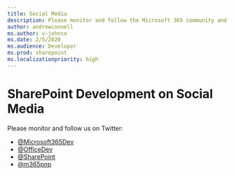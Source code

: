 ```yaml
---
title: Social Media
description: Please monitor and follow the Microsoft 365 community and Microsoft 365, Office, and SharePoint developers on social media.
author: andrewconnell
ms.author: v-johnco
ms.date: 2/5/2020
ms.audience: Developer
ms.prod: sharepoint
ms.localizationpriority: high
---
```


# SharePoint Development on Social Media

Please monitor and follow us on Twitter:

- [@Microsoft365Dev](https://twitter.com/Microsoft365Dev)
- [@OfficeDev](https://twitter.com/officedev)
- [@SharePoint](https://twitter.com/sharepoint)
- [@m365pnp](https://twitter.com/m365pnp)
